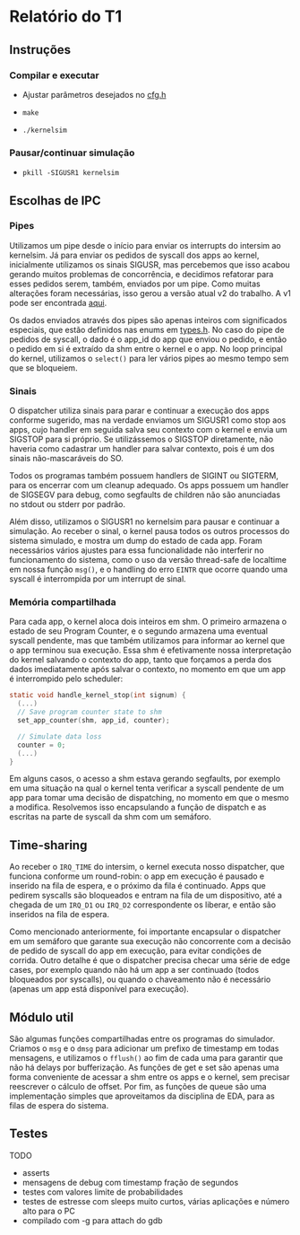 # Relatório do T1

## Instruções

### Compilar e executar

- Ajustar parâmetros desejados no [cfg.h](cfg.h)

- `make`

- `./kernelsim`

### Pausar/continuar simulação

- `pkill -SIGUSR1 kernelsim`

## Escolhas de IPC

### Pipes

Utilizamos um pipe desde o início para enviar os interrupts do intersim ao kernelsim. Já para enviar os pedidos de syscall dos apps ao kernel, inicialmente utilizamos os sinais SIGUSR, mas percebemos que isso acabou gerando muitos problemas de concorrência, e decidimos refatorar para esses pedidos serem, também, enviados por um pipe. Como muitas alterações foram necessárias, isso gerou a versão atual v2 do trabalho. A v1 pode ser encontrada [aqui](https://github.com/bathwaterpizza/t1_inf1316).

Os dados enviados através dos pipes são apenas inteiros com significados especiais, que estão definidos nas enums em [types.h](types.h). No caso do pipe de pedidos de syscall, o dado é o app_id do app que enviou o pedido, e então o pedido em si é extraído da shm entre o kernel e o app. No loop principal do kernel, utilizamos o `select()` para ler vários pipes ao mesmo tempo sem que se bloqueiem.

### Sinais

O dispatcher utiliza sinais para parar e continuar a execução dos apps conforme sugerido, mas na verdade enviamos um SIGUSR1 como stop aos apps, cujo handler em seguida salva seu contexto com o kernel e envia um SIGSTOP para si próprio. Se utilizássemos o SIGSTOP diretamente, não haveria como cadastrar um handler para salvar contexto, pois é um dos sinais não-mascaráveis do SO.

Todos os programas também possuem handlers de SIGINT ou SIGTERM, para os encerrar com um cleanup adequado. Os apps possuem um handler de SIGSEGV para debug, como segfaults de children não são anunciadas no stdout ou stderr por padrão.

Além disso, utilizamos o SIGUSR1 no kernelsim para pausar e continuar a simulação. Ao receber o sinal, o kernel pausa todos os outros processos do sistema simulado, e mostra um dump do estado de cada app. Foram necessários vários ajustes para essa funcionalidade não interferir no funcionamento do sistema, como o uso da versão thread-safe de localtime em nossa função `msg()`, e o handling do erro `EINTR` que ocorre quando uma syscall é interrompida por um interrupt de sinal.

### Memória compartilhada

Para cada app, o kernel aloca dois inteiros em shm. O primeiro armazena o estado de seu Program Counter, e o segundo armazena uma eventual syscall pendente, mas que também utilizamos para informar ao kernel que o app terminou sua execução. Essa shm é efetivamente nossa interpretação do kernel salvando o contexto do app, tanto que forçamos a perda dos dados imediatamente após salvar o contexto, no momento em que um app é interrompido pelo scheduler:

```C
static void handle_kernel_stop(int signum) {
  (...)
  // Save program counter state to shm
  set_app_counter(shm, app_id, counter);

  // Simulate data loss
  counter = 0;
  (...)
}
```

Em alguns casos, o acesso a shm estava gerando segfaults, por exemplo em uma situação na qual o kernel tenta verificar a syscall pendente de um app para tomar uma decisão de dispatching, no momento em que o mesmo a modifica. Resolvemos isso encapsulando a função de dispatch e as escritas na parte de syscall da shm com um semáforo.

## Time-sharing

Ao receber o `IRQ_TIME` do intersim, o kernel executa nosso dispatcher, que funciona conforme um round-robin: o app em execução é pausado e inserido na fila de espera, e o próximo da fila é continuado. Apps que pedirem syscalls são bloqueados e entram na fila de um dispositivo, até a chegada de um `IRQ_D1` ou `IRQ_D2` correspondente os liberar, e então são inseridos na fila de espera.

Como mencionado anteriormente, foi importante encapsular o dispatcher em um semáforo que garante sua execução não concorrente com a decisão de pedido de syscall do app em execução, para evitar condições de corrida. Outro detalhe é que o dispatcher precisa checar uma série de edge cases, por exemplo quando não há um app a ser continuado (todos bloqueados por syscalls), ou quando o chaveamento não é necessário (apenas um app está disponível para execução).

## Módulo util

São algumas funções compartilhadas entre os programas do simulador. Criamos o `msg` e o `dmsg` para adicionar um prefixo de timestamp em todas mensagens, e utilizamos o `fflush()` ao fim de cada uma para garantir que não há delays por bufferização. As funções de get e set são apenas uma forma conveniente de acessar a shm entre os apps e o kernel, sem precisar reescrever o cálculo de offset. Por fim, as funções de queue são uma implementação simples que aproveitamos da disciplina de EDA, para as filas de espera do sistema.

## Testes

TODO
- asserts
- mensagens de debug com timestamp fração de segundos
- testes com valores limite de probabilidades
- testes de estresse com sleeps muito curtos, várias aplicações e número alto para o PC
- compilado com -g para attach do gdb
